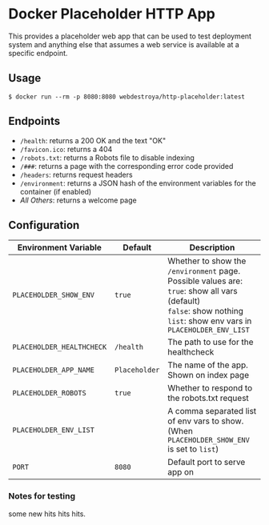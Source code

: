 # Docker Placeholder HTTP App

This provides a placeholder web app that can be used to test deployment system and anything else that assumes a web service is available at a specific endpoint.

## Usage

```
$ docker run --rm -p 8080:8080 webdestroya/http-placeholder:latest
```

## Endpoints
* `/health`: returns a 200 OK and the text "OK"
* `/favicon.ico`: returns a 404
* `/robots.txt`: returns a Robots file to disable indexing
* `/###`: returns a page with the corresponding error code provided
* `/headers`: returns request headers
* `/environment`: returns a JSON hash of the environment variables for the container (if enabled)
* *All Others*: returns a welcome page


## Configuration

| Environment Variable | Default | Description |
| --------------------- | ------------ | ------------ |
| `PLACEHOLDER_SHOW_ENV` | `true` | Whether to show the `/environment` page.<br>Possible values are:<br>`true`: show all vars (default)<br>`false`: show nothing<br>`list`: show env vars in `PLACEHOLDER_ENV_LIST`  |
| `PLACEHOLDER_HEALTHCHECK` | `/health` | The path to use for the healthcheck |
| `PLACEHOLDER_APP_NAME` | `Placeholder` | The name of the app. Shown on index page |
| `PLACEHOLDER_ROBOTS` | `true` | Whether to respond to the robots.txt request |
| `PLACEHOLDER_ENV_LIST` | | A comma separated list of env vars to show.<br>(When `PLACEHOLDER_SHOW_ENV` is set to `list`) |
| `PORT` | `8080` | Default port to serve app on |


### Notes for testing
some new hits hits hits.